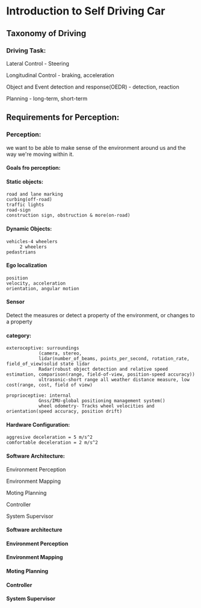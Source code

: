 # Introduction to Self Driving Car

## Taxonomy of Driving

### Driving Task:

Lateral Control - Steering

Longitudinal Control - braking, acceleration

Object and Event detection and response(OEDR) - detection, reaction

Planning - long-term, short-term


## Requirements for Perception:

### Perception:

we want to be able to make sense of the environment around us and the way we're moving within it.

#### Goals fro perception:

#### Static objects:
	road and lane marking
	curbing(off-road)
	traffic lights
	road-sign
	construction sign, obstruction & more(on-road)

#### Dynamic Objects:
	vehicles-4 wheelers
		 2 wheelers
	pedastrians

#### Ego localization
	position
	velocity, acceleration
	orientation, angular motion
	
	

#### Sensor

Detect the measures or detect a property of the environment, or changes to a property

#### category:
	exteroceptive: surroundings
				(camera, stereo, 
				lidar(number_of_beams, points_per_second, rotation_rate, field_of_view)solid state lidar
				Radar(robust object detection and relative speed estimation, comparison(range, field-of-view, position-speed accuracy))
				ultrasonic-short range all weather distance measure, low cost(range, cost, field of view)
				
	proprioceptive: internal
				Gnss/IMU-global positioning management system()	
				wheel odometry- Tracks wheel velocities and orientation(speed accuracy, position drift)



#### Hardware Configuration:

	aggresive deceleration = 5 m/s^2
	comfortable deceleration = 2 m/s^2
	
	

#### Software Architecture:

Environment Perception

Environment Mapping

Moting Planning

Controller

System Supervisor


#### Software architecture

#### Environment Perception

#### Environment Mapping

#### Moting Planning

#### Controller

#### System Supervisor

